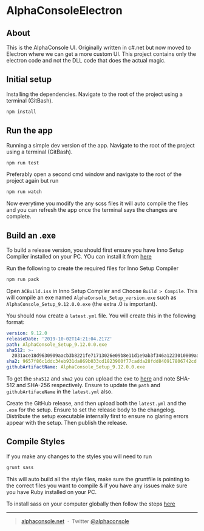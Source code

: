 # AlphaConsoleElectron

## About

This is the AlphaConsole UI. Originally written in c#.net but now moved to Electron where we can get a more custom UI.
This project contains only the electron code and not the DLL code that does the actual magic.

## Initial setup

Installing the dependencies. Navigate to the root of the project using a terminal (GitBash).

```bash
npm install
```

## Run the app

Running a simple dev version of the app. Navigate to the root of the project using a terminal (GitBash).

```bash
npm run test
```

Preferably open a second cmd window and navigate to the root of the project again but run

```bash
npm run watch
```

Now everytime you modify the any scss files it will auto compile the files and you can refresh the app once the terminal says the changes are complete.

## Build an .exe

To build a release version, you should first ensure you have Inno Setup Compiler installed on your PC. YOu can install it from [here](http://www.jrsoftware.org/download.php/is.exe)

Run the following to create the required files for Inno Setup Compiler

```bash
npm run pack
```

Open `ACBuild.iss` in Inno Setup Compiler and Choose `Build > Compile`. This will compile an exe named `AlphaConsole_Setup_version.exe` such as `AlphaConsole_Setup_9.12.0.0.exe` (the extra .0 is important).

You should now create a `latest.yml` file. You will create this in the following format:

```yml
version: 9.12.0
releaseDate: '2019-10-02T14:21:04.217Z'
path: AlphaConsole_Setup_9.12.0.0.exe
sha512: >-
  2031ace18d9630909aacb3b8221fe71713026e09b8e11d1e9ab3f346a1223010809aa4a5362b4d8b1ec449da1b599c6e8d1e706c1887ad0e502f242e7ea8b59f
sha2: 9657f86c1ddc34eb931da869b033cd1823900f77cadda28fdd840917806742cd
githubArtifactName: AlphaConsole_Setup_9.12.0.0.exe
```

To get the `sha512` and `sha2` you can upload the exe to [here](https://md5file.com/calculator) and note SHA-512 and SHA-256 respectively. Ensure to update the `path` and `githubArtifaceName` in the `latest.yml` also.

Create the GitHub release, and then upload both the `latest.yml` and the `.exe` for the setup. Ensure to set the release body to the changelog. Distribute the setup executable internally first to ensure no glaring errors appear with the setup. Then publish the release.

## Compile Styles

If you make any changes to the styles you will need to run

```bash
grunt sass
```

This will auto build all the style files, make sure the gruntfile is pointing to the correct files you want to compile & if you have any issues make sure you have Ruby installed on your PC.

To install sass on your computer globally then follow the steps [here](https://sass-lang.com/install)

---

> [alphaconsole.net](http://www.alphaconsole.net/) &nbsp;&middot;&nbsp;
> Twitter [@alphaconsole](https://twitter.com/alphaconsole)
